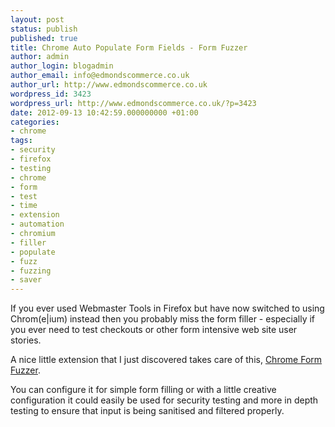 ```yaml
---
layout: post
status: publish
published: true
title: Chrome Auto Populate Form Fields - Form Fuzzer
author: admin
author_login: blogadmin
author_email: info@edmondscommerce.co.uk
author_url: http://www.edmondscommerce.co.uk
wordpress_id: 3423
wordpress_url: http://www.edmondscommerce.co.uk/?p=3423
date: 2012-09-13 10:42:59.000000000 +01:00
categories:
- chrome
tags:
- security
- firefox
- testing
- chrome
- form
- test
- time
- extension
- automation
- chromium
- filler
- populate
- fuzz
- fuzzing
- saver
---
```

If you ever used Webmaster Tools in Firefox but have now switched to using Chrom(e|ium) instead then you probably miss the form filler - especially if you ever need to test checkouts or other form intensive web site user stories.

A nice little extension that I just discovered takes care of this, <a href="https://chrome.google.com/webstore/detail/cbpplldpcdcfejdaldmnfhlodoadjhii" target="_blank">Chrome Form Fuzzer</a>.

You can configure it for simple form filling or with a little creative configuration it could easily be used for security testing and more in depth testing to ensure that input is being sanitised and filtered properly.
